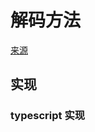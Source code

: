 # 解码方法
[来源](https://leetcode.cn/problems/decode-ways/)

## 实现

### typescript 实现
```typescript

```
